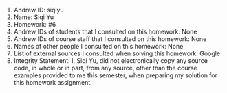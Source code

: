 1) Andrew ID: siqiyu
2) Name: Siqi Yu
3) Homework: #6
4) Andrew IDs of students that I consulted on this homework: None
5) Andrew IDs of course staff that I consulted on this homework: None
6) Names of other people I consulted on this homework: None
7) List of external sources I consulted when solving this homework: Google
8) Integrity Statement: I, Siqi Yu, did not electronically copy any
source code, in whole or in part, from any source, other than the course examples provided to me this semester, when preparing my solution for this homework assignment.
